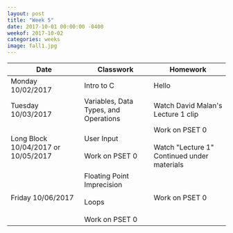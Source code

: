```yaml
---
layout: post
title: "Week 5"
date: 2017-10-01 00:00:00 -0400
weekof: 2017-10-02
categories: weeks
image: fall1.jpg
---
```


|Date                        |Classwork|Homework|
|----------------------------|---------|--------|
|Monday 10/02/2017           | Intro to C | Hello |
|Tuesday 10/03/2017          | Variables, Data Types, and Operations | Watch David Malan's Lecture 1 clip |
|Long Block 10/04/2017 or 10/05/2017 | User Input <br><br> Work on PSET 0 | Work on PSET 0 <br><br> Watch "Lecture 1" Continued under materials|
|Friday 10/06/2017           | Floating Point Imprecision <br><br> Loops <br><br> Work on PSET 0 | Work on PSET 0 |
